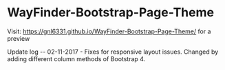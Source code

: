 # WayFinder-Bootstrap-Page-Theme

Visit: https://gnl6331.github.io/WayFinder-Bootstrap-Page-Theme/ for a preview

Update log
-- 02-11-2017 - Fixes for responsive layout issues. Changed by adding different column methods of Bootstrap 4.
